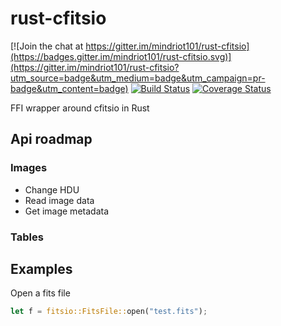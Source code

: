 # rust-cfitsio

[![Join the chat at https://gitter.im/mindriot101/rust-cfitsio](https://badges.gitter.im/mindriot101/rust-cfitsio.svg)](https://gitter.im/mindriot101/rust-cfitsio?utm_source=badge&utm_medium=badge&utm_campaign=pr-badge&utm_content=badge)
[![Build Status](https://travis-ci.org/mindriot101/rust-cfitsio.svg?branch=master)](https://travis-ci.org/mindriot101/rust-cfitsio)
[![Coverage Status](https://coveralls.io/repos/github/mindriot101/rust-cfitsio/badge.svg?branch=master)](https://coveralls.io/github/mindriot101/rust-cfitsio?branch=master)

FFI wrapper around cfitsio in Rust



## Api roadmap

### Images

* Change HDU
* Read image data
* Get image metadata

### Tables

## Examples

Open a fits file

```rust
let f = fitsio::FitsFile::open("test.fits");
```
